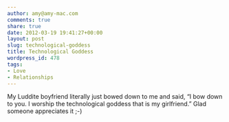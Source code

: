 ```yaml
---
author: amy@amy-mac.com
comments: true
share: true
date: 2012-03-19 19:41:27+00:00
layout: post
slug: technological-goddess
title: Technological Goddess
wordpress_id: 478
tags:
- Love
- Relationships
---
```


My Luddite boyfriend literally just bowed down to me and said, &ldquo;I bow down to you. I worship the technological goddess that is my girlfriend.&rdquo; Glad someone appreciates it ;-)
